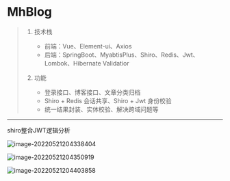 # MhBlog


  > 1. 技术栈
  >    - 前端：Vue、Element-ui、Axios
  >    - 后端：SpringBoot、MyabtisPlus、Shiro、Redis、Jwt、Lombok、Hibernate Validatior
  >
  > 2. 功能
  >    - 登录接口、博客接口、文章分类归档
  >    - Shiro + Redis 会话共享、Shiro + Jwt 身份校验
  >    - 统一结果封装、实体校验、解决跨域问题等








---

shiro整合JWT逻辑分析

![image-20220521204338404](https://cdn.jsdelivr.net/gh/yub4by/picgobase@main/img/image-20220521204338404.png)



![image-20220521204350919](https://cdn.jsdelivr.net/gh/yub4by/picgobase@main/img/image-20220521204350919.png)

![image-20220521204403858](https://cdn.jsdelivr.net/gh/yub4by/picgobase@main/img/image-20220521204403858.png)
